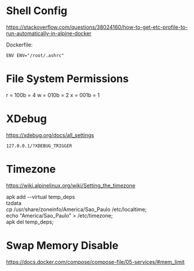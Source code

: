 # Shell Config

https://stackoverflow.com/questions/38024160/how-to-get-etc-profile-to-run-automatically-in-alpine-docker

Dockerfile:
```
ENV ENV="/root/.ashrc"
```

# File System Permissions
r = 100b = 4
w = 010b = 2
x = 001b = 1


# XDebug
https://xdebug.org/docs/all_settings

```
127.0.0.1/?XDEBUG_TRIGGER
```


# Timezone
https://wiki.alpinelinux.org/wiki/Setting_the_timezone

apk add --virtual temp_deps \
        tzdata \
cp /usr/share/zoneinfo/America/Sao_Paulo /etc/localtime; \
echo "America/Sao_Paulo" > /etc/timezone; \
apk del temp_deps;


# Swap Memory Disable
https://docs.docker.com/compose/compose-file/05-services/#mem_limit
